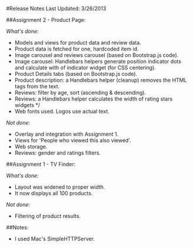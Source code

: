#Release Notes
Last Updated: 3/26/2013

##Assignment 2 - Product Page:

_What's done:_
- Models and views for product data and review data.
- Product data is fetched for one, hardcoded item id.
- Image carousel and reviews carousel (based on Bootstrap.js code).
- Image carousel: Handlebars helpers generate position indicator dots and calculate with of indicator widget (for CSS centering).
- Product Details tabs (based on Bootstrap.js code).
- Product description: a Handlebars helper (cleanup) removes the HTML tags from the text.
- Reviews: filter by age, sort (ascending & descending).
- Reviews: a Handlebars helper calculates the width of rating stars widgets */
- Web fonts used. Logos use actual text.

_Not done:_
- Overlay and integration with Assignment 1.
- Views for 'People who viewed this also viewed'.
- Web storage.
- Reviews: gender and ratings filters.

##Assignment 1 - TV Finder:

_What's done:_
- Layout was widened to proper width.
- It now displays all 100 products.

_Not done:_
- Filtering of product results.

##Notes:
- I used Mac's SimpleHTTPServer.